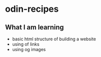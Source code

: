 # odin-recipes

## What I am learning
- basic html structure of building a website
- using of links 
- using og images